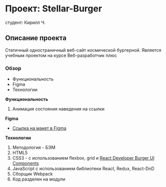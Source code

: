 # Проект: Stellar-Burger
студент: Кирилл Ч.

## Описание проекта
Статичный одностраничный веб-сайт космической бургерной. Является учебным проектом на курсе Веб-разработчик плюс

### Обзор
* Функциональность
* Figma
* Технологии

**Функциональность**

1. Анимация состояния наведения на ссылки

**Figma**

* [Ссылка на макет в Figma](https://www.figma.com/file/ocw9a6hNGeAejl4F3G9fp8/React-_-%D0%9F%D1%80%D0%BE%D0%B5%D0%BA%D1%82%D0%BD%D1%8B%D0%B5-%D0%B7%D0%B0%D0%B4%D0%B0%D1%87%D0%B8-(3-%D0%BC%D0%B5%D1%81%D1%8F%D1%86%D0%B0)_external_link?node-id=0%3A1)

**Технологии**

1. Методология - БЭМ
2. HTML5
3. CSS3 - с использованием flexbox, grid и [React Developer Burger UI Components](https://yandex-praktikum.github.io/react-developer-burger-ui-components/docs/)
4. JavaScript с использованием библиотеки React, Redux, React-DnD
5. Сборщик Webpack
6. Код разделен на модули
